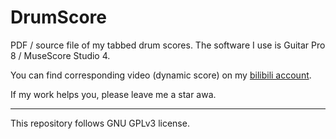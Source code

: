 # DrumScore

PDF / source file of my tabbed drum scores. The software I use is Guitar Pro 8 / MuseScore Studio 4.

You can find corresponding video (dynamic score) on my [bilibili account](https://space.bilibili.com/5874303).

If my work helps you, please leave me a star awa.

---

This repository follows GNU GPLv3 license.
